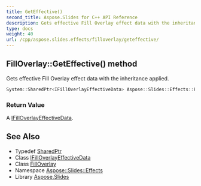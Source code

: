 ```yaml
---
title: GetEffective()
second_title: Aspose.Slides for C++ API Reference
description: Gets effective Fill Overlay effect data with the inheritance applied.
type: docs
weight: 40
url: /cpp/aspose.slides.effects/filloverlay/geteffective/
---
```

## FillOverlay::GetEffective() method


Gets effective Fill Overlay effect data with the inheritance applied.

```cpp
System::SharedPtr<IFillOverlayEffectiveData> Aspose::Slides::Effects::FillOverlay::GetEffective() override
```


### Return Value

A [IFillOverlayEffectiveData](../../ifilloverlayeffectivedata/).

## See Also

* Typedef [SharedPtr](../../system/sharedptr/)
* Class [IFillOverlayEffectiveData](../ifilloverlayeffectivedata/)
* Class [FillOverlay](./)
* Namespace [Aspose::Slides::Effects](../)
* Library [Aspose.Slides](../../)
